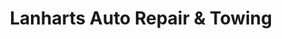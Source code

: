 ---
title: "Lanharts Auto Repair & Towing"
url: /minneapolis/lanharts-auto-repair-and-towing/
shop: car repair
---